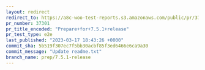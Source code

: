 ```yaml
---
layout: redirect
redirect_to: https://a8c-woo-test-reports.s3.amazonaws.com/public/pr/37301/e2e/index.html
pr_number: 37301
pr_title_encoded: "Prepare+for+7.5.1+release"
pr_test_type: e2e
last_published: "2023-03-17 18:43:26 +0000"
commit_sha: 5b519f307ec7f5bb30acbf85f3ed6466e6ca9a30
commit_message: "Update readme.txt"
branch_name: prep/7.5.1-release
---
```

